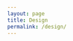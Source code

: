```yaml
---
layout: page
title: Design
permalink: /design/
---
```

<style type="text/css">
.page-content {
	background-color: green;
}
.site-footer {
    border-bottom: 10px solid green;
 }
</style>
